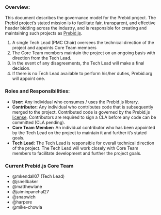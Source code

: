 ### Overview:

This document describes the governance model for the Prebid project. The Prebid project’s stated mission is to facilitate fair, transparent, and effective header bidding across the industry, and is responsible for creating and maintaining such projects as [Prebid.js](https://github.com/prebid/Prebid.js).

1.	A single Tech Lead (PMC Chair) oversees the technical direction of the project and appoints Core Team members
2.	The Core Team members maintain the project on an ongoing basis with direction from the Tech Lead.
3.	In the event of any disagreements, the Tech Lead will make a final decision.
4.	If there is no Tech Lead available to perform his/her duties, Prebid.org will appoint one.

### Roles and Responsibilities:
- **User:** Any individual who consumes / uses the Prebid.js library.
- **Contributor:** Any individual who contributes code that is subsequently merged to the project. Contributed code is governed by the Prebid.js [license](https://github.com/prebid/Prebid.js/blob/master/LICENSE). Contributors are required to sign a CLA before any code can be committed (CLA pending).
- **Core Team Member:** An individual contributor who has been appointed by the Tech Lead on the project to maintain it and further it’s stated goals.
- **Tech Lead:** The Tech Lead is responsible for overall technical direction of the project. The Tech Lead will work closely with Core Team members to facilitate development and further the project goals.

### Current Prebid.js Core Team
- @mkendall07 (Tech Lead)
- @jsnellbaker
- @matthewlane
- @jaiminpanchal27
- @snapwich
- @harpere
- @mike-chowla
